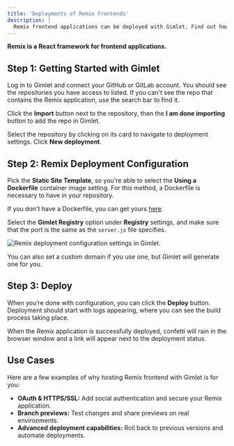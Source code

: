 ```yaml
---
title: 'Deployments of Remix Frontends'
description: |
  Remix frontend applications can be deployed with Gimlet. Find out how to add HTTPS and social authentication to them, as well.
---
```


**Remix is a React framework for frontend applications.**

## Step 1: Getting Started with Gimlet

Log in to Gimlet and connect your GitHub or GitLab account. You should see the repositories you have access to listed. If you can't see the repo that contains the Remix application, use the search bar to find it.

Click the **Import** button next to the repository, then the **I am done importing** button to add the repo in Gimlet.

Select the repository by clicking on its card to navigate to deployment settings. Click **New deployment**.

## Step 2: Remix Deployment Configuration

Pick the **Static Site Template**, so you're able to select the **Using a Dockerfile** container image setting. For this method, a Dockerfile is necessary to have in your repository.

If you don't have a Dockerfile, you can get yours [here](https://github.com/gerimate/remix-gimlet-test/blob/main/Dockerfile).

Select the **Gimlet Registry** option under **Registry** settings, and make sure that the port is the same as the `server.js` file specifies.

![Remix deployment configuration settings in Gimlet.](/docs/screenshots/remix-deployment/remix-deployment-settings.png)

You can also set a custom domain if you use one, but Gimlet will generate one for you.

## Step 3: Deploy

When you’re done with configuration, you can click the **Deploy** button. Deployment should start with logs appearing, where you can see the build process taking place.

When the Remix application is successfully deployed, confetti will rain in the browser window and a link will appear next to the deployment status.

## Use Cases

Here are a few examples of why hosting Remix frontend with Gimlet is for you:

- **OAuth & HTTPS/SSL:** Add social authentication and secure your Remix application.   
- **Branch previews:** Test changes and share previews on real environments.
- **Advanced deployment capabilities:** Roll back to previous versions and automate deployments.
